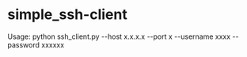 # simple_ssh-client
Usage:
python ssh_client.py --host x.x.x.x --port x --username xxxx --password xxxxxx
